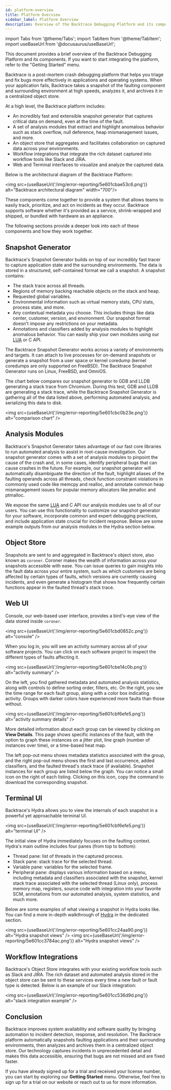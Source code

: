 ```yaml
---
id: platform-overview
title: Platform Overview
sidebar_label: Platform Overview
description: Overview of the Backtrace Debugging Platform and its components.
---
```


import Tabs from '@theme/Tabs';
import TabItem from '@theme/TabItem';
import useBaseUrl from '@docusaurus/useBaseUrl';

This document provides a brief overview of the Backtrace Debugging Platform and its components. If you want to start integrating the platform, refer to the "Getting Started" menu.

Backtrace is a post-mortem crash debugging platform that helps you triage and fix bugs more effectively in applications and operating systems. When your application fails, Backtrace takes a snapshot of the faulting component and surrounding environment at high speeds, analyzes it, and archives it in a centralized object store.

At a high level, the Backtrace platform includes:

- An incredibly fast and extensible snapshot generator that captures critical data on demand, even at the time of the fault.
- A set of analysis modules that extract and highlight anomalous behavior such as stack overflow, null deference, heap mismanagement issues, and more.
- An object store that aggregates and facilitates collaboration on captured data across your environments.
- Workflow integrations that integrate the rich dataset captured into workflow tools like Slack and JIRA.
- Web and Terminal interfaces to visualize and analyze the captured data.

Below is the architectural diagram of the Backtrace Platform:

<img src={useBaseUrl('/img/error-reporting/5e601cbae53c6.png')} alt="Backtrace architectural diagram" width="700"/>

These components come together to provide a system that allows teams to easily track, prioritize, and act on incidents as they occur. Backtrace supports software whether it's provided as a service, shrink-wrapped and shipped, or bundled with hardware as an appliance.

The following sections provide a deeper look into each of these components and how they work together.

## Snapshot Generator

Backtrace's Snapshot Generator builds on top of our incredibly fast tracer to capture application state and the surrounding environments. The data is stored in a structured, self-contained format we call a snapshot. A snapshot contains:

- The stack trace across all threads.
- Regions of memory backing reachable objects on the stack and heap.
- Requested global variables.
- Environmental information such as virtual memory stats, CPU stats, process state, and more.
- Any contextual metadata you choose. This includes things like data center, customer, version, and environment. Our snapshot format doesn't impose any restrictions on your metadata.
- Annotations and classifiers added by analysis modules to highlight anomalous behavior. You can easily ship your own modules using our [LUA](error-reporting/advanced/ptrace/) or C API.

The Backtrace Snapshot Generator works across a variety of environments and targets. It can attach to live processes for on-demand snapshots or generate a snapshot from a user space or kernel coredump (kernel coredumps are only supported on FreeBSD). The Backtrace Snapshot Generator runs on Linux, FreeBSD, and OmniOS.

The chart below compares our snapshot generator to GDB and LLDB generating a stack trace from Chromium. During this test, GDB and LLDB are generating a stack trace, while the Backtrace Snapshot Generator is gathering all of the data listed above, performing automated analysis, and serializing this data to disk.

<img src={useBaseUrl('/img/error-reporting/5e601cbc0b23e.png')} alt="comparison chart" />

## Analysis Modules

Backtrace's Snapshot Generator takes advantage of our fast core libraries to run automated analysis to assist in root-cause investigation. Our snapshot generator comes with a set of analysis modules to pinpoint the cause of the crash and, in some cases, identify peripheral bugs that can cause crashes in the future. For example, our snapshot generator will automatically disambiguate the direction of the fault, highlight aliases of the faulting operands across all threads, check function constraint violations in commonly used code like memcpy and realloc, and annotate common heap mismanagement issues for popular memory allocators like jemalloc and ptmalloc.

We expose the same [LUA](error-reporting/advanced/ptrace/) and C API our analysis modules use to all of our users. You can use this functionality to customize our snapshot generator for your software, incorporate common and expert debugging practices, and include application state crucial for incident response. Below are some example outputs from our analysis modules in the Hydra section below.

## Object Store

Snapshots are sent to and aggregated in Backtrace's object store, also known as `coroner`. Coroner makes the wealth of information across your snapshots accessible with ease. You can issue queries to gain insights into the fault data across your entire system, such as which customers are being affected by certain types of faults, which versions are currently causing incidents, and even generate a histogram that shows how frequently certain functions appear in the faulted thread's stack trace.

## Web UI

Console, our web-based user interface, provides a bird's-eye view of the data stored inside `coroner`.

<img src={useBaseUrl('/img/error-reporting/5e601cbd0852c.png')} alt="console" />

When you log in, you will see an activity summary across all of your software projects. You can click on each software project to inspect the different types of faults affecting it.

<img src={useBaseUrl('/img/error-reporting/5e601cbe14c0b.png')} alt="activity summary" />

On the left, you find gathered metadata and automated analysis statistics, along with controls to define sorting order, filters, etc. On the right, you see the time range for each fault group, along with a color box indicating activity. Groups with darker colors have experienced more faults than those without.

<img src={useBaseUrl('/img/error-reporting/5e601cbf6efe5.png')} alt="activity summary details" />

More detailed information about each group can be viewed by clicking on **View Details**. This page shows specific instances of the fault, with the option to graph these instances on a jitter plot, line graph (number of instances over time), or a time-based heat map.

The left pop-out menu shows metadata statistics associated with the group, and the right pop-out menu shows the first and last occurrence, added classifiers, and the faulted thread's stack trace (if available). Snapshot instances for each group are listed below the graph. You can notice a small icon on the right of each listing. Clicking on this icon, copy the command to download the corresponding snapshot.

## Terminal UI

Backtrace's Hydra allows you to view the internals of each snapshot in a powerful yet approachable terminal UI.

<img src={useBaseUrl('/img/error-reporting/5e601cbf6efe5.png')} alt="terminal UI" />

The initial view of Hydra immediately focuses on the faulting context. Hydra's main outline includes four panes (from top to bottom):

- Thread pane: list of threads in the captured process.
- Stack pane: stack trace for the selected thread.
- Variable pane: variables for the selected frame.
- Peripheral pane: displays various information based on a menu, including metadata and classifiers associated with the snapshot, kernel stack trace associated with the selected thread (Linux only), process memory map, registers, source code with integration into your favorite SCM, annotations from our automated analysis, system statistics, and much more.

Below are some examples of what viewing a snapshot in Hydra looks like. You can find a more in-depth walkthrough of [Hydra](/error-reporting/advanced/hydra/usage/) in the dedicated section.

<img src={useBaseUrl('/img/error-reporting/5e601cc24aa90.png')} alt="Hydra snapshot views" />
<img src={useBaseUrl('/img/error-reporting/5e601cc3784ac.png')} alt="Hydra snapshot views" />

## Workflow Integrations

Backtrace's Object Store integrates with your existing workflow tools such as Slack and JIRA. The rich dataset and automated analysis stored in the object store can be sent to these services every time a new fault or fault type is detected. Below is an example of our Slack integration:

<img src={useBaseUrl('/img/error-reporting/5e601cc536d9d.png')} alt="slack integration example" />

## Conclusion

Backtrace improves system availability and software quality by bringing automation to incident detection, response, and resolution. The Backtrace platform automatically snapshots faulting applications and their surrounding environments, then analyzes and archives them in a centralized object store. Our technology captures incidents in unprecedented detail and makes this data accessible, ensuring that bugs are not missed and are fixed faster.

If you have already signed up for a trial and received your license number, you can start by exploring our **Getting Started** menu. Otherwise, feel free to sign up for a trial on our website or reach out to us for more information.
